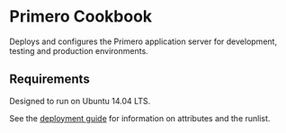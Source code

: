 Primero Cookbook
================
Deploys and configures the Primero application server for development, testing
and production environments.

Requirements
------------
Designed to run on Ubuntu 14.04 LTS.

See the [deployment guide](../doc/chef_deploy.md) for information on attributes
and the runlist.
